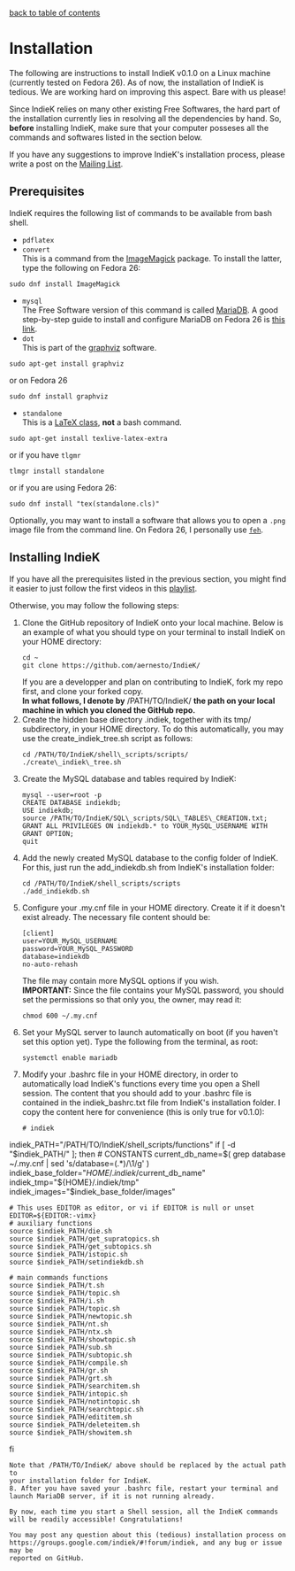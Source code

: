[back to table of contents](/index.md)
# Installation
The following are instructions to install IndieK v0.1.0 on a Linux machine (currently tested on Fedora 26).
As of now, the installation of IndieK is tedious. We are working hard on improving this aspect. Bare with us please!

Since IndieK relies on many other existing Free Softwares, the hard part of the installation currently lies in resolving all the dependencies by hand. So, **before** installing IndieK, make sure that your computer posseses all the commands and softwares listed in the section below.

If you have any suggestions to improve IndieK's installation process, please write a post on the [Mailing List](https://groups.google.com/forum/#!forum/indiek).

## Prerequisites

IndieK requires the following list of commands to be available from bash shell. 
- `pdflatex` 
- `convert`   
This is a command from the [ImageMagick](https://www.imagemagick.org/script/index.php) package. To install the latter, type the following on Fedora 26:
```
sudo dnf install ImageMagick
```
- `mysql`  
The Free Software version of this command is called [MariaDB](https://fedoraproject.org/wiki/MariaDB).
A good step-by-step guide to install and configure MariaDB on Fedora 26 is [this
link](https://fedoraproject.org/wiki/MariaDB).
- `dot`  
This is part of the [graphviz](http://www.graphviz.org/) software.
```
sudo apt-get install graphviz
```
or on Fedora 26  
```
sudo dnf install graphviz
```

- `standalone`   
This is a [LaTeX class](https://www.ctan.org/pkg/standalone?lang=en), **not** a bash command.
```
sudo apt-get install texlive-latex-extra
```
or if you have `tlgmr`  
```
tlmgr install standalone
```
or if you are using Fedora 26:
```
sudo dnf install "tex(standalone.cls)"
```

Optionally, you may want to install a software that allows you to open a `.png` image file from the command line.
On Fedora 26, I personally use [`feh`](https://feh.finalrewind.org/).

## Installing IndieK
If you have all the prerequisites listed in the previous section, you might find it easier to just follow the first videos in this [playlist](https://www.youtube.com/watch?v=XSA4KEFhVLk&list=PLJhmxsk-_V30bt1XSgXav3dLp0qyEegnD).

Otherwise, you may follow the following steps:  
1. Clone the GitHub repository of IndieK onto your local machine. Below is an
   example of what you should type on your terminal to install IndieK on your
   HOME directory:  
   ```  
   cd ~  
   git clone https://github.com/aernesto/IndieK/  
   ```  
   If you are a developper and plan on contributing to IndieK, fork my repo first, and clone your
   forked copy.  
   **In what follows, I denote by** /PATH/TO/IndieK/ **the path on your local
   machine in which you cloned the GitHub repo.**
2. Create the hidden base directory .indiek, together with its tmp/
   subdirectory, in your HOME directory. To do this automatically, you may use
   the create\_indiek\_tree.sh script as follows:  
   ```  
   cd /PATH/TO/IndieK/shell\_scripts/scripts/  
   ./create\_indiek\_tree.sh
   ``` 
3. Create the MySQL database and tables required by IndieK:  
   ```  
   mysql --user=root -p
   CREATE DATABASE indiekdb;
   USE indiekdb;
   source /PATH/TO/IndieK/SQL\_scripts/SQL\_TABLES\_CREATION.txt;
   GRANT ALL PRIVILEGES ON indiekdb.* to YOUR_MySQL_USERNAME WITH GRANT OPTION;
   quit
   ```  
4. Add the newly created MySQL database to the config folder of IndieK. For
   this, just run the add\_indiekdb.sh from IndieK's installation folder:  
   ```
   cd /PATH/TO/IndieK/shell_scripts/scripts
   ./add_indiekdb.sh  
   ```  
5. Configure your .my.cnf file in your HOME directory. Create it if it doesn't
   exist already. The necessary file content should be:  
   ```
   [client]
   user=YOUR_MySQL_USERNAME
   password=YOUR_MySQL_PASSWORD
   database=indiekdb
   no-auto-rehash
   ```  
   The file may contain more MySQL options if you wish.  
   **IMPORTANT:** Since the file contains your MySQL password, you should set
   the permissions so that only you, the owner, may read it:  
   ```  
   chmod 600 ~/.my.cnf
   ```  
7. Set your MySQL server to launch automatically on boot (if you haven't set
   this option yet). Type the following from the terminal, as root:  
   ```  
   systemctl enable mariadb
   ```
8. Modify your .bashrc file in your HOME directory, in order to automatically
   load IndieK's functions every time you open a Shell session. The content
   that you should add to your .bashrc file is contained in the
   indiek\_bashrc.txt file from IndieK's installation folder. I copy the
   content here for convenience (this is only true for v0.1.0):
   ```  
   # indiek
indiek_PATH="/PATH/TO/IndieK/shell_scripts/functions"
if [ -d "$indiek_PATH/" ]; then
    # CONSTANTS
    current_db_name=$( grep database ~/.my.cnf | sed 's/database=\(.*\)/\1/g' )
    indiek_base_folder="${HOME}/.indiek/$current_db_name"
    indiek_tmp="${HOME}/.indiek/tmp"
    indiek_images="$indiek_base_folder/images"

    # This uses EDITOR as editor, or vi if EDITOR is null or unset
    EDITOR=${EDITOR:-vimx}
    # auxiliary functions
    source $indiek_PATH/die.sh
    source $indiek_PATH/get_supratopics.sh
    source $indiek_PATH/get_subtopics.sh
    source $indiek_PATH/istopic.sh
    source $indiek_PATH/setindiekdb.sh

    # main commands functions
    source $indiek_PATH/t.sh
    source $indiek_PATH/topic.sh
    source $indiek_PATH/i.sh
    source $indiek_PATH/topic.sh
    source $indiek_PATH/newtopic.sh
    source $indiek_PATH/nt.sh
    source $indiek_PATH/ntx.sh
    source $indiek_PATH/showtopic.sh
    source $indiek_PATH/sub.sh
    source $indiek_PATH/subtopic.sh
    source $indiek_PATH/compile.sh
    source $indiek_PATH/gr.sh
    source $indiek_PATH/grt.sh
    source $indiek_PATH/searchitem.sh
    source $indiek_PATH/intopic.sh
    source $indiek_PATH/notintopic.sh
    source $indiek_PATH/searchtopic.sh
    source $indiek_PATH/edititem.sh
    source $indiek_PATH/deleteitem.sh
    source $indiek_PATH/showitem.sh
fi
   ```  
   Note that /PATH/TO/IndieK/ above should be replaced by the actual path to
   your installation folder for IndieK.  
8. After you have saved your .bashrc file, restart your terminal and launch MariaDB server, if it is not running already. 

By now, each time you start a Shell session, all the IndieK commands will be readily accessible! Congratulations!

You may post any question about this (tedious) installation process on
https://groups.google.com/indiek/#!forum/indiek, and any bug or issue may be
reported on GitHub.
